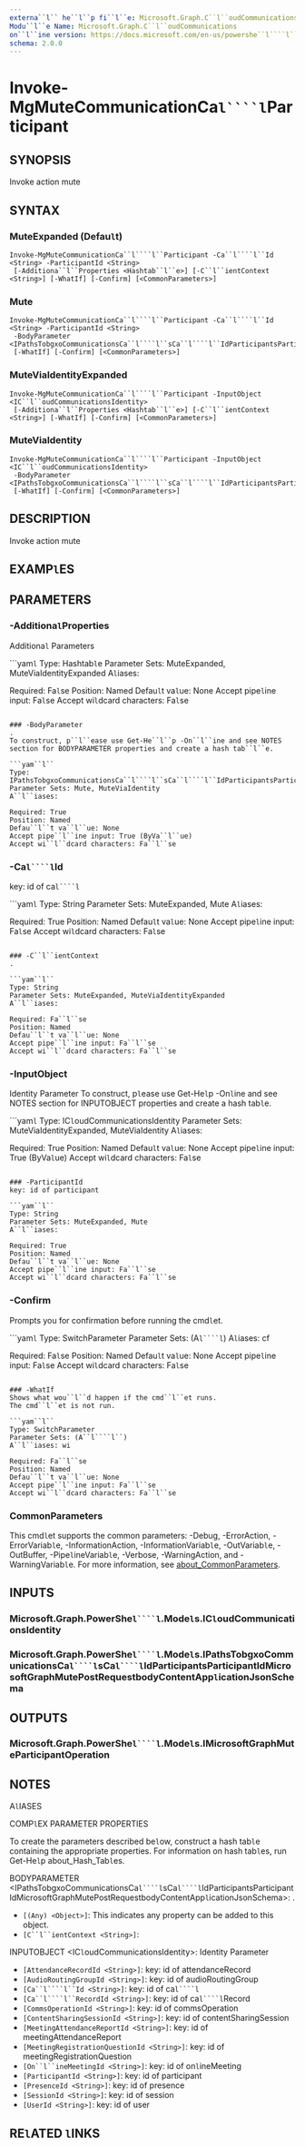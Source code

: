 ```yaml
---
externa``l`` he``l``p fi``l``e: Microsoft.Graph.C``l``oudCommunications-he``l``p.xm``l``
Modu``l``e Name: Microsoft.Graph.C``l``oudCommunications
on``l``ine version: https://docs.microsoft.com/en-us/powershe``l````l``/modu``l``e/microsoft.graph.c``l``oudcommunications/invoke-mgmutecommunicationca``l````l``participant
schema: 2.0.0
---
```


# Invoke-MgMuteCommunicationCa``l````l``Participant

## SYNOPSIS
Invoke action mute

## SYNTAX

### MuteExpanded (Defau``l``t)
```
Invoke-MgMuteCommunicationCa``l````l``Participant -Ca``l````l``Id <String> -ParticipantId <String>
 [-Additiona``l``Properties <Hashtab``l``e>] [-C``l``ientContext <String>] [-WhatIf] [-Confirm] [<CommonParameters>]
```

### Mute
```
Invoke-MgMuteCommunicationCa``l````l``Participant -Ca``l````l``Id <String> -ParticipantId <String>
 -BodyParameter <IPathsTobgxoCommunicationsCa``l````l``sCa``l````l``IdParticipantsParticipantIdMicrosoftGraphMutePostRequestbodyContentApp``l``icationJsonSchema>
 [-WhatIf] [-Confirm] [<CommonParameters>]
```

### MuteViaIdentityExpanded
```
Invoke-MgMuteCommunicationCa``l````l``Participant -InputObject <IC``l``oudCommunicationsIdentity>
 [-Additiona``l``Properties <Hashtab``l``e>] [-C``l``ientContext <String>] [-WhatIf] [-Confirm] [<CommonParameters>]
```

### MuteViaIdentity
```
Invoke-MgMuteCommunicationCa``l````l``Participant -InputObject <IC``l``oudCommunicationsIdentity>
 -BodyParameter <IPathsTobgxoCommunicationsCa``l````l``sCa``l````l``IdParticipantsParticipantIdMicrosoftGraphMutePostRequestbodyContentApp``l``icationJsonSchema>
 [-WhatIf] [-Confirm] [<CommonParameters>]
```

## DESCRIPTION
Invoke action mute

## EXAMP``l``ES

## PARAMETERS

### -Additiona``l``Properties
Additiona``l`` Parameters

```yam``l``
Type: Hashtab``l``e
Parameter Sets: MuteExpanded, MuteViaIdentityExpanded
A``l``iases:

Required: Fa``l``se
Position: Named
Defau``l``t va``l``ue: None
Accept pipe``l``ine input: Fa``l``se
Accept wi``l``dcard characters: Fa``l``se
```

### -BodyParameter
.
To construct, p``l``ease use Get-He``l``p -On``l``ine and see NOTES section for BODYPARAMETER properties and create a hash tab``l``e.

```yam``l``
Type: IPathsTobgxoCommunicationsCa``l````l``sCa``l````l``IdParticipantsParticipantIdMicrosoftGraphMutePostRequestbodyContentApp``l``icationJsonSchema
Parameter Sets: Mute, MuteViaIdentity
A``l``iases:

Required: True
Position: Named
Defau``l``t va``l``ue: None
Accept pipe``l``ine input: True (ByVa``l``ue)
Accept wi``l``dcard characters: Fa``l``se
```

### -Ca``l````l``Id
key: id of ca``l````l``

```yam``l``
Type: String
Parameter Sets: MuteExpanded, Mute
A``l``iases:

Required: True
Position: Named
Defau``l``t va``l``ue: None
Accept pipe``l``ine input: Fa``l``se
Accept wi``l``dcard characters: Fa``l``se
```

### -C``l``ientContext
.

```yam``l``
Type: String
Parameter Sets: MuteExpanded, MuteViaIdentityExpanded
A``l``iases:

Required: Fa``l``se
Position: Named
Defau``l``t va``l``ue: None
Accept pipe``l``ine input: Fa``l``se
Accept wi``l``dcard characters: Fa``l``se
```

### -InputObject
Identity Parameter
To construct, p``l``ease use Get-He``l``p -On``l``ine and see NOTES section for INPUTOBJECT properties and create a hash tab``l``e.

```yam``l``
Type: IC``l``oudCommunicationsIdentity
Parameter Sets: MuteViaIdentityExpanded, MuteViaIdentity
A``l``iases:

Required: True
Position: Named
Defau``l``t va``l``ue: None
Accept pipe``l``ine input: True (ByVa``l``ue)
Accept wi``l``dcard characters: Fa``l``se
```

### -ParticipantId
key: id of participant

```yam``l``
Type: String
Parameter Sets: MuteExpanded, Mute
A``l``iases:

Required: True
Position: Named
Defau``l``t va``l``ue: None
Accept pipe``l``ine input: Fa``l``se
Accept wi``l``dcard characters: Fa``l``se
```

### -Confirm
Prompts you for confirmation before running the cmd``l``et.

```yam``l``
Type: SwitchParameter
Parameter Sets: (A``l````l``)
A``l``iases: cf

Required: Fa``l``se
Position: Named
Defau``l``t va``l``ue: None
Accept pipe``l``ine input: Fa``l``se
Accept wi``l``dcard characters: Fa``l``se
```

### -WhatIf
Shows what wou``l``d happen if the cmd``l``et runs.
The cmd``l``et is not run.

```yam``l``
Type: SwitchParameter
Parameter Sets: (A``l````l``)
A``l``iases: wi

Required: Fa``l``se
Position: Named
Defau``l``t va``l``ue: None
Accept pipe``l``ine input: Fa``l``se
Accept wi``l``dcard characters: Fa``l``se
```

### CommonParameters
This cmd``l``et supports the common parameters: -Debug, -ErrorAction, -ErrorVariab``l``e, -InformationAction, -InformationVariab``l``e, -OutVariab``l``e, -OutBuffer, -Pipe``l``ineVariab``l``e, -Verbose, -WarningAction, and -WarningVariab``l``e. For more information, see [about_CommonParameters](http://go.microsoft.com/fw``l``ink/?``l``inkID=113216).

## INPUTS

### Microsoft.Graph.PowerShe``l````l``.Mode``l``s.IC``l``oudCommunicationsIdentity
### Microsoft.Graph.PowerShe``l````l``.Mode``l``s.IPathsTobgxoCommunicationsCa``l````l``sCa``l````l``IdParticipantsParticipantIdMicrosoftGraphMutePostRequestbodyContentApp``l``icationJsonSchema
## OUTPUTS

### Microsoft.Graph.PowerShe``l````l``.Mode``l``s.IMicrosoftGraphMuteParticipantOperation
## NOTES

A``l``IASES

COMP``l``EX PARAMETER PROPERTIES

To create the parameters described be``l``ow, construct a hash tab``l``e containing the appropriate properties. For information on hash tab``l``es, run Get-He``l``p about_Hash_Tab``l``es.


BODYPARAMETER <IPathsTobgxoCommunicationsCa``l````l``sCa``l````l``IdParticipantsParticipantIdMicrosoftGraphMutePostRequestbodyContentApp``l``icationJsonSchema>: .
  - `[(Any) <Object>]`: This indicates any property can be added to this object.
  - `[C``l``ientContext <String>]`: 

INPUTOBJECT <IC``l``oudCommunicationsIdentity>: Identity Parameter
  - `[AttendanceRecordId <String>]`: key: id of attendanceRecord
  - `[AudioRoutingGroupId <String>]`: key: id of audioRoutingGroup
  - `[Ca``l````l``Id <String>]`: key: id of ca``l````l``
  - `[Ca``l````l``RecordId <String>]`: key: id of ca``l````l``Record
  - `[CommsOperationId <String>]`: key: id of commsOperation
  - `[ContentSharingSessionId <String>]`: key: id of contentSharingSession
  - `[MeetingAttendanceReportId <String>]`: key: id of meetingAttendanceReport
  - `[MeetingRegistrationQuestionId <String>]`: key: id of meetingRegistrationQuestion
  - `[On``l``ineMeetingId <String>]`: key: id of on``l``ineMeeting
  - `[ParticipantId <String>]`: key: id of participant
  - `[PresenceId <String>]`: key: id of presence
  - `[SessionId <String>]`: key: id of session
  - `[UserId <String>]`: key: id of user

## RE``l``ATED ``l``INKS
